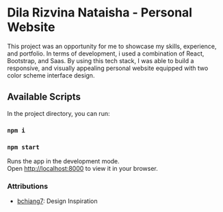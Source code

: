 # Dila Rizvina Nataisha - Personal Website

 This project was an opportunity for me to showcase my skills, experience, and portfolio. In terms of development, i used a combination of React, Bootstrap, and Saas. By using this tech stack, I was able to build a responsive, and visually appealing personal website equipped with two color scheme interface design.

## Available Scripts

In the project directory, you can run:

### `npm i`
### `npm start`

Runs the app in the development mode.\
Open [http://localhost:8000](http://localhost:8000) to view it in your browser.


### Attributions
* [bchiang7](https://github.com/bchiang7/v4): Design Inspiration
